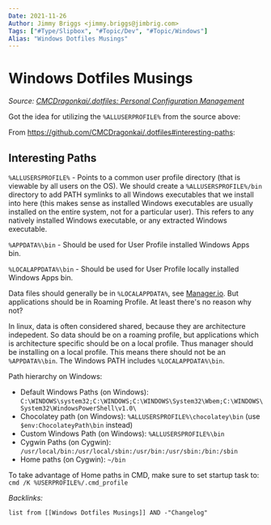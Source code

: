 ```yaml
---
Date: 2021-11-26
Author: Jimmy Briggs <jimmy.briggs@jimbrig.com>
Tags: ["#Type/Slipbox", "#Topic/Dev", "#Topic/Windows"]
Alias: "Windows Dotfiles Musings"
---
```


# Windows Dotfiles Musings

*Source: [CMCDragonkai/.dotfiles: Personal Configuration Management](https://github.com/CMCDragonkai/.dotfiles)*

Got the idea for utilizing the `%ALLUSERPROFILE%` from the source above:

From <https://github.com/CMCDragonkai/.dotfiles#interesting-paths>:

## Interesting Paths

`%ALLUSERSPROFILE%` - Points to a common user profile directory (that is viewable by all users on the OS). We should create a `%ALLUSERSPROFILE%/bin` directory to add PATH symlinks to all Windows executables that we install into here (this makes sense as installed Windows executables are usually installed on the entire system, not for a particular user). This refers to any natively installed Windows executable, or any extracted Windows executable.

`%APPDATA%\bin` - Should be used for User Profile installed Windows Apps bin. 

`%LOCALAPPDATA%\bin` - Should be used for User Profile locally installed Windows Apps bin.

Data files should generally be in `%LOCALAPPDATA%`, see [Manager.io](). But applications should be in Roaming Profile. At least there's no reason why not?

In linux, data is often considered shared, because they are architecture indepedent. So data should be on a roaming profile, but applications which is architecture specific should be on a local profile. Thus manager should be installing on a local profile. This means there should not be an `%APPDATA%\bin`. The Windows PATH includes `%LOCALAPPDATA%\bin`.

Path hierarchy on Windows:

-   Default Windows Paths (on Windows): `C:\WINDOWS\system32;C:\WINDOWS;C:\WINDOWS\System32\Wbem;C:\WINDOWS\System32\WindowsPowerShell\v1.0\`
-   Chocolatey path (on Windows): `%ALLUSERSPROFILE%\chocolatey\bin` (use `$env:ChocolateyPath\bin` instead)
-   Custom Windows Path (on Windows): `%ALLUSERSPROFILE%\bin`
-   Cygwin Paths (on Cygwin): `/usr/local/bin:/usr/local/sbin:/usr/bin:/usr/sbin:/bin:/sbin`
-   Home paths (on Cygwin): `~/bin`

To take advantage of Home paths in CMD, make sure to set startup task to: `cmd /K %USERPROFILE%/.cmd_profile`

*Backlinks:*

```dataview
list from [[Windows Dotfiles Musings]] AND -"Changelog"
```